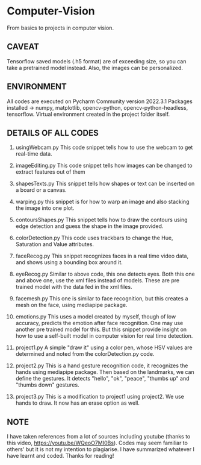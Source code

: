 # Computer-Vision
From basics to projects in computer vision.

## CAVEAT
Tensorflow saved models (.h5 format) are of exceeding size, so you can take a pretrained model instead. 
Also, the images can be personalized. 

## ENVIRONMENT
All codes are executed on Pycharm Community version 2022.3.1
Packages installed  -> numpy, matplotlib, opencv-python, opencv-python-headless, tensorflow. 
Virtual environment created in the project folder itself.

## DETAILS OF ALL CODES
1. usingWebcam.py
This code snippet tells how to use the webcam to get real-time data.

2. imageEditing.py
This code snippet tells how images can be changed to extract features out of them

3. shapesTexts.py
This snippet tells how shapes or text can be inserted on a board or a canvas.

4. warping.py
this snippet is for how to warp an image and also stacking the image into one plot.

5. contoursShapes.py
This snippet tells how to draw the contours using edge detection and guess the shape in the image provided.

6. colorDetection.py
This code uses trackbars to change the Hue, Saturation and Value attributes.

7. faceRecog.py
This snippet recognizes faces in a real time video data, and shows using a bounding box around it.

8. eyeRecog.py
Similar to above code, this one detects eyes. Both this one and above one, use the xml files instead of models. These are pre trained model with the data fed in the xml files.

9. facemesh.py
This one is similar to face recognition, but this creates a mesh on the face, using mediapipe package.

10. emotions.py
This uses a model created by myself, though of low accuracy, predicts the emotion after face recognition. One may use another pre trained model for this. But this snippet provide insight on how to use a self-built model in computer vision for real time detection.

11. project1.py
A simple "draw it" using a color pen, whose HSV values are determined and noted from the colorDetection.py code.

12. project2.py
This is a hand gesture recognition code, it recognizes the hands using mediapipe package. Then based on the landmarks, we can define the gestures. It detects "hello", "ok", "peace", "thumbs up" and "thumbs down" gestures.

13. project3.py
This is a modification to project1 using project2. We use hands to draw. It now has an erase option as well.

## NOTE
I have taken references from a lot of sources including youtube (thanks to this video, https://youtu.be/WQeoO7MI0Bs). Codes may seem familiar to others' but it is not my intention to plagiarise. I have summarized whatever I have learnt and coded. 
Thanks for reading!


